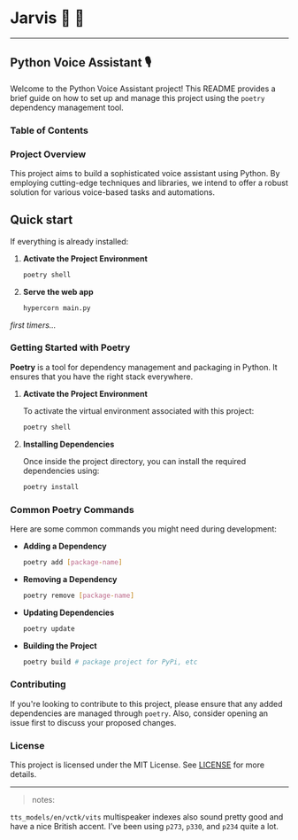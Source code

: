 
# Jarvis 🦾 🤖
----------
## Python Voice Assistant 🎙️

Welcome to the Python Voice Assistant project! This README provides a brief guide on how to set up and manage this project using the `poetry` dependency management tool.

### Table of Contents

### Project Overview

This project aims to build a sophisticated voice assistant using Python. By employing cutting-edge techniques and libraries, we intend to offer a robust solution for various voice-based tasks and automations.

## Quick start

If everything is already installed:

1. **Activate the Project Environment**

    ```bash
    poetry shell
    ```

2. **Serve the web app**

    ```bash
    hypercorn main.py
    ```

*first timers...*
### Getting Started with Poetry

**Poetry** is a tool for dependency management and packaging in Python. It ensures that you have the right stack everywhere.

1. **Activate the Project Environment**

    To activate the virtual environment associated with this project:

    ```bash
    poetry shell
    ```

2. **Installing Dependencies**

    Once inside the project directory, you can install the required dependencies using:

    ```bash
    poetry install
    ```

### Common Poetry Commands

Here are some common commands you might need during development:

- **Adding a Dependency**

    ```bash
    poetry add [package-name]
    ```

- **Removing a Dependency**

    ```bash
    poetry remove [package-name]
    ```

- **Updating Dependencies**

    ```bash
    poetry update
    ```

- **Building the Project**

    ```bash
    poetry build # package project for PyPi, etc
    ```

### Contributing

If you're looking to contribute to this project, please ensure that any added dependencies are managed through `poetry`. Also, consider opening an issue first to discuss your proposed changes.

### License

This project is licensed under the MIT License. See [LICENSE](LICENSE) for more details.

-----

>notes:

`tts_models/en/vctk/vits` multispeaker indexes also sound pretty good and have a nice British accent. I’ve been using `p273`, `p330`, and `p234` quite a lot.